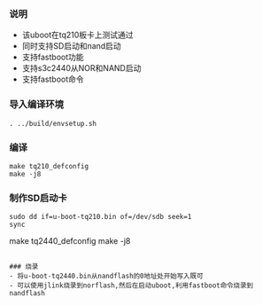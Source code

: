 ### 说明
- 该uboot在tq210板卡上测试通过
- 同时支持SD启动和nand启动
- 支持fastboot功能
- 支持s3c2440从NOR和NAND启动
- 支持fastboot命令

### 导入编译环境
```
. ../build/envsetup.sh
```

### 编译
```
make tq210_defconfig
make -j8
```

### 制作SD启动卡
```
sudo dd if=u-boot-tq210.bin of=/dev/sdb seek=1
sync
```
make tq2440_defconfig
make -j8
```

### 烧录
- 将u-boot-tq2440.bin从nandflash的0地址处开始写入既可
- 可以使用jlink烧录到norflash,然后在启动uboot,利用fastboot命令烧录到nandflash 
